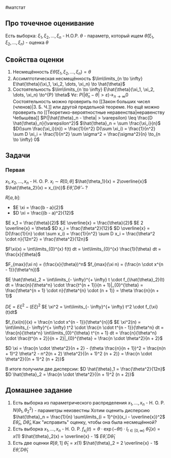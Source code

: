 #матстат 
## Про точечное оценивание
Есть выборка: $\xi_1, \xi_2, \dots, \xi_n$ - Н.О.Р.
$\theta$ - параметр, который ищем
$\hat{\theta}(\xi_1, \xi_2, \dots, \xi_n)$ - оценка $\theta$

## Свойства оценки
1. Несмещённость
	$E\hat{\theta}(\xi_1, \xi_2, \dots, \xi_n) = \theta$
2. Ассимптотическая несмещённость
	$\lim\limits_{n \to \infty} E\hat{\theta}(\xi_1, \xi_2, \dots, \xi_n) \to \hat{\theta}$
3. Состоятельность
	$\lim\limits_{n \to \infty} E\hat{\theta}(\xi_1, \xi_2, \dots, \xi_n) \to^{P} \theta$
	$\forall \varepsilon: \ P(|\hat{\theta}_n - \theta| > \varepsilon) \to_{n \to \infty} 0$
	Состоятельность можно проверить по [[Закон больших чисел (членов)|З. Б. Ч.]] или другой предельной теореме.
	Но ещё можно проверить по [[Теоретико-вероятностные неравенства|неравенству Чебышёва]]
	$P(|\hat{\theta}_n - \theta| > \varepsilon) \leq \frac{D \hat{\theta}_n}{\varepsilon^2}$
	$\hat{\theta}_n = \sum \frac{\xi_i}{n}$
	$D(\sum \frac{\xi_i}{n}) = \frac{1}{n^2} D(\sum \xi_i) = \frac{1}{n^2} \sum D \xi_i = \frac{1}{n^2} \sum \sigma^2 = \frac{\sigma^2}{n} \to_{n \to \infty} 0$

## Задачи
### Первая
$x_1, x_2, \dots, x_n$ - Н. О. Р.
$x_i \sim R[0, \theta]$
$\hat{\theta_1}(x) = 2\overline{x}$
$\hat{\theta_2}(x) = x_{(n)}$
$E\hat{\theta}, D\hat{\theta} - ?$

$R[a, b]:$
- $E \xi = \frac{b - a}{2}$
- $D \xi = \frac{(b - a)^2}{12}$

$E x_1 = \frac{\theta}{2}$
$E \overline{x} = \frac{\theta}{2}$
$E 2 \overline{x} = \theta$
$D x_i = \frac{\theta^2}{12}$
$D \overline{x} = D(\frac{1}{n} \cdot \sum x_i) = \frac{1}{n^2} \sum D x_i = \frac{\theta^2 \cdot n}{12n^2} = \frac{\theta^2}{12n}$

$F\xi(x) = \int\limits_{0}^{x} f(t) dt = \int\limits_{0}^{x} \frac{1}{\theta} dt = \frac{x}{\theta}$

$F_{max}(\xi n) = (\frac{x}{\theta})^n$
$f_{max}(\xi n) = (\frac{n \cdot x^{n - 1}}{\theta^n})$

$E \hat{\theta}_2 = \int\limits_{- \infty}^{+ \infty} t \cdot f_{\hat{\theta}_2}(t) dt = \frac{n}{\theta^n} \cdot \frac{t^{n + 1}}{n + 1}|_{0}^{\theta} = \frac{\theta^{n + 1} \cdot n}{\theta^{n} \cdot (n + 1)} = \theta \frac{n}{n + 1}$

$D \xi = E \xi^2 - (E \xi)^2$
$E \xi^2 = \int\limits_{- \infty}^{+ \infty} t^2 \cdot f_{\xi}(t)dt$

$f_{\xi(n)}(x) = \frac{n \cdot x^{n - 1}}{\theta^{n}}$
$E \xi^2(n) = \int\limits_{- \infty}^{+ \infty} t^2 \cdot \frac{n \cdot t^{n - 1}}{\theta^n} dt = \frac{n}{\theta^n} \int\limits_{0}^{\theta} t^{n + 1} dt = \frac{n}{\theta^n} \cdot \frac{t^{n + 2}}{n + 2}|_{0}^{\theta} = \frac{n \cdot \theta^2}{n + 2}$

$D \xi = \frac{n \cdot \theta^2}{n + 2} - (\theta \frac{n}{n + 1})^2 = \frac{n(n + 1)^2 \theta^2 - n^2(n + 2) \theta^2}{(n + 1)^2 (n + 2)} = \frac{n \cdot \theta^2}{(n + 1)^2 (n + 2)}$

В итоге получили две дисперсии:
$D \hat{\theta}_1 = \frac{\theta^2}{12n}$
$D \hat{\theta}_2 = \frac{n \cdot \theta^2}{(n + 1)^2 (n + 2)}$

## Домашнее задание
1. Есть выборка из параметрического распределения
	$x_1, \dots, x_n$ - Н. О. Р.
	$N(\theta_1, \theta_2^2)$ - параметры неизвестны
	Хотим оценить дисперсию
	$\hat{\theta}_n = \frac{1}{n} \sum\limits_{i = 1}^{n}(x_i - \overline{x})^2$
	$E \hat{\theta}_n, \ D \hat{\theta}_n$
	Как "исправить" оценку, чтобы она была несмещённой?
2. Есть выборка
	$x_1, \dots, x_n$ - Н. О. Р.
	$f_{x_i}(t) = \theta \cdot \exp(- \theta t) \cdot I_{t \in [0, \infty)}$
	$\hat{\theta}_1(x) = x(1)$
	$\hat{\theta}_2(x) = \overline{x} - 1$
	$E \hat{\theta}, D \hat{\theta}_1$
3. Есть две оценки
	$R[\theta, 1]$
	$\hat{\theta}_1 = x(1)$
	$\hat{\theta}_2 = 2 \overline{x} - 1$
	$E \hat{\theta}, D \hat{\theta}_1$
